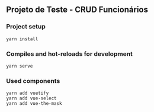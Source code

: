 ## Projeto de Teste - CRUD Funcionários

### Project setup
```
yarn install
```

### Compiles and hot-reloads for development
```
yarn serve
```

### Used components
```
yarn add vuetify
yarn add vue-select
yarn add vue-the-mask
```